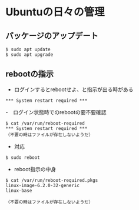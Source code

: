 # Ubuntuの日々の管理

## パッケージのアップデート
```
$ sudo apt update
$ sudo apt upgrade
```

## rebootの指示
- ログインするとrebootせよ、と指示が出る時がある
```
*** System restart required ***
```

-　ログイン状態時でのrebootの要不要確認
```
$ cat /var/run/reboot-required
*** System restart required ***
（不要の時はファイルが存在しないようだ）
```

- 対応
```
$ sudo reboot
```

- reboot指示の中身
```
$ cat /var/run/reboot-required.pkgs 
linux-image-6.2.0-32-generic
linux-base

（不要の時はファイルが存在しないようだ）
```
